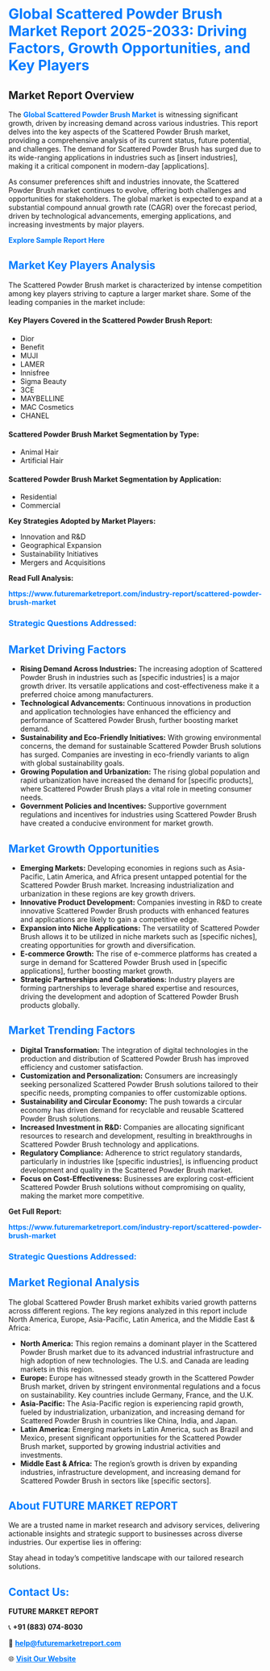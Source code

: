 <h1 style="color: #007BFF;">Global Scattered Powder Brush Market Report 2025-2033: Driving Factors, Growth Opportunities, and Key Players</h1>

<section id="overview">
<h2>Market Report Overview</h2>
<p>The <a href="https://www.futuremarketreport.com/industry-report/scattered-powder-brush-market" style="color: #007BFF; text-decoration: none;"><strong>Global Scattered Powder Brush Market</strong></a> is witnessing significant growth, driven by increasing demand across various industries. This report delves into the key aspects of the Scattered Powder Brush market, providing a comprehensive analysis of its current status, future potential, and challenges. The demand for Scattered Powder Brush has surged due to its wide-ranging applications in industries such as [insert industries], making it a critical component in modern-day [applications].</p>
<p>As consumer preferences shift and industries innovate, the Scattered Powder Brush market continues to evolve, offering both challenges and opportunities for stakeholders. The global market is expected to expand at a substantial compound annual growth rate (CAGR) over the forecast period, driven by technological advancements, emerging applications, and increasing investments by major players.</p>
</section>

<section id="overview">
<p><a href="https://www.futuremarketreport.com/request-sample/reportId=84970" style="color: #007BFF; text-decoration: none;"><strong>Explore Sample Report Here</strong></a></p>
</section>

<section id="key-players">
<h2 style="color: #007BFF;">Market Key Players Analysis</h2>
<p>The Scattered Powder Brush market is characterized by intense competition among key players striving to capture a larger market share. Some of the leading companies in the market include:</p>
<h4>Key Players Covered in the Scattered Powder Brush Report:</h4>
<ul><li>Dior</li><li>Benefit</li><li>MUJI</li><li>LAMER</li><li>Innisfree</li><li>Sigma Beauty</li><li>3CE</li><li>MAYBELLINE</li><li>MAC Cosmetics</li><li>CHANEL</li></ul>
<h4>Scattered Powder Brush Market Segmentation by Type:</h4>
<ul><li>Animal Hair</li><li>Artificial Hair</li></ul>

<h4>Scattered Powder Brush Market Segmentation by Application:</h4>
<ul><li>Residential</li><li>Commercial</li></ul>
<p><strong>Key Strategies Adopted by Market Players:</strong></p>
<ul>
<li>Innovation and R&D</li>
<li>Geographical Expansion</li>
<li>Sustainability Initiatives</li>
<li>Mergers and Acquisitions</li>
</ul>
</section>

<section>
<p><strong>Read Full Analysis: </strong></p><a href="https://www.futuremarketreport.com/industry-report/scattered-powder-brush-market" style="color: #007BFF; text-decoration: none;"><strong>https://www.futuremarketreport.com/industry-report/scattered-powder-brush-market</strong></a>
<h3 style="color: #007BFF;">Strategic Questions Addressed:</h3>
</section>

<section id="driving-factors">
<h2 style="color: #007BFF;">Market Driving Factors</h2>
<ul>
<li><strong>Rising Demand Across Industries:</strong> The increasing adoption of Scattered Powder Brush in industries such as [specific industries] is a major growth driver. Its versatile applications and cost-effectiveness make it a preferred choice among manufacturers.</li>
<li><strong>Technological Advancements:</strong> Continuous innovations in production and application technologies have enhanced the efficiency and performance of Scattered Powder Brush, further boosting market demand.</li>
<li><strong>Sustainability and Eco-Friendly Initiatives:</strong> With growing environmental concerns, the demand for sustainable Scattered Powder Brush solutions has surged. Companies are investing in eco-friendly variants to align with global sustainability goals.</li>
<li><strong>Growing Population and Urbanization:</strong> The rising global population and rapid urbanization have increased the demand for [specific products], where Scattered Powder Brush plays a vital role in meeting consumer needs.</li>
<li><strong>Government Policies and Incentives:</strong> Supportive government regulations and incentives for industries using Scattered Powder Brush have created a conducive environment for market growth.</li>
</ul>
</section>

<section id="growth-opportunities">
<h2 style="color: #007BFF;">Market Growth Opportunities</h2>
<ul>
<li><strong>Emerging Markets:</strong> Developing economies in regions such as Asia-Pacific, Latin America, and Africa present untapped potential for the Scattered Powder Brush market. Increasing industrialization and urbanization in these regions are key growth drivers.</li>
<li><strong>Innovative Product Development:</strong> Companies investing in R&D to create innovative Scattered Powder Brush products with enhanced features and applications are likely to gain a competitive edge.</li>
<li><strong>Expansion into Niche Applications:</strong> The versatility of Scattered Powder Brush allows it to be utilized in niche markets such as [specific niches], creating opportunities for growth and diversification.</li>
<li><strong>E-commerce Growth:</strong> The rise of e-commerce platforms has created a surge in demand for Scattered Powder Brush used in [specific applications], further boosting market growth.</li>
<li><strong>Strategic Partnerships and Collaborations:</strong> Industry players are forming partnerships to leverage shared expertise and resources, driving the development and adoption of Scattered Powder Brush products globally.</li>
</ul>
</section>

<section id="trending-factors">
<h2 style="color: #007BFF;">Market Trending Factors</h2>
<ul>
<li><strong>Digital Transformation:</strong> The integration of digital technologies in the production and distribution of Scattered Powder Brush has improved efficiency and customer satisfaction.</li>
<li><strong>Customization and Personalization:</strong> Consumers are increasingly seeking personalized Scattered Powder Brush solutions tailored to their specific needs, prompting companies to offer customizable options.</li>
<li><strong>Sustainability and Circular Economy:</strong> The push towards a circular economy has driven demand for recyclable and reusable Scattered Powder Brush solutions.</li>
<li><strong>Increased Investment in R&D:</strong> Companies are allocating significant resources to research and development, resulting in breakthroughs in Scattered Powder Brush technology and applications.</li>
<li><strong>Regulatory Compliance:</strong> Adherence to strict regulatory standards, particularly in industries like [specific industries], is influencing product development and quality in the Scattered Powder Brush market.</li>
<li><strong>Focus on Cost-Effectiveness:</strong> Businesses are exploring cost-efficient Scattered Powder Brush solutions without compromising on quality, making the market more competitive.</li>
</ul>
</section>

<section>
<p><strong>Get Full Report: </strong></p><a href="https://www.futuremarketreport.com/industry-report/scattered-powder-brush-market" style="color: #007BFF; text-decoration: none;"><strong>https://www.futuremarketreport.com/industry-report/scattered-powder-brush-market</strong></a>
<h3 style="color: #007BFF;">Strategic Questions Addressed:</h3>
</section>


<section id="regional-analysis">
<h2 style="color: #007BFF;">Market Regional Analysis</h2>
<p>The global Scattered Powder Brush market exhibits varied growth patterns across different regions. The key regions analyzed in this report include North America, Europe, Asia-Pacific, Latin America, and the Middle East & Africa:</p>
<ul>
<li><strong>North America:</strong> This region remains a dominant player in the Scattered Powder Brush market due to its advanced industrial infrastructure and high adoption of new technologies. The U.S. and Canada are leading markets in this region.</li>
<li><strong>Europe:</strong> Europe has witnessed steady growth in the Scattered Powder Brush market, driven by stringent environmental regulations and a focus on sustainability. Key countries include Germany, France, and the U.K.</li>
<li><strong>Asia-Pacific:</strong> The Asia-Pacific region is experiencing rapid growth, fueled by industrialization, urbanization, and increasing demand for Scattered Powder Brush in countries like China, India, and Japan.</li>
<li><strong>Latin America:</strong> Emerging markets in Latin America, such as Brazil and Mexico, present significant opportunities for the Scattered Powder Brush market, supported by growing industrial activities and investments.</li>
<li><strong>Middle East & Africa:</strong> The region’s growth is driven by expanding industries, infrastructure development, and increasing demand for Scattered Powder Brush in sectors like [specific sectors].</li>
</ul>
</section>

<footer>
<h2 style="color: #007BFF;">About FUTURE MARKET REPORT</h2>
<p>We are a trusted name in market research and advisory services, delivering actionable insights and strategic support to businesses across diverse industries. Our expertise lies in offering:</p>

<p>Stay ahead in today’s competitive landscape with our tailored research solutions.</p>

<h2 style="color: #007BFF;">Contact Us:</h2>
<p><strong>FUTURE MARKET REPORT</strong></p>
<p>📞 <strong>+91 (883) 074-8030</strong></p>
<p>📧 <strong><a href="mailto:help@futuremarketreport.com" style="color: #007BFF;">help@futuremarketreport.com</a></strong></p>
<p>🌐 <strong><a href="https://www.futuremarketreport.com/" style="color: #007BFF;">Visit Our Website</a></strong></p>
</footer>
